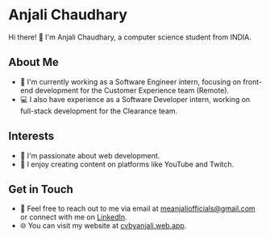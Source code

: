 # Anjali Chaudhary

Hi there! 👋 I'm Anjali Chaudhary, a computer science student from INDIA.

## About Me

- 🔭 I'm currently working as a Software Engineer intern, focusing on front-end development for the Customer Experience team (Remote).
- 💻 I also have experience as a Software Developer intern, working on full-stack development for the Clearance team.

## Interests

- 🌱 I'm passionate about web development.
- 🎥 I enjoy creating content on platforms like YouTube and Twitch.

## Get in Touch

- 💬 Feel free to reach out to me via email at [meanjaliofficials@gmail.com](mailto:meanjaliofficials@gmail.com) or connect with me on [LinkedIn](https://www.linkedin.com/in/itsanjalich).
- 🌐 You can visit my website at [cvbyanjali.web.app](https://cvbyanjali.web.app/).

